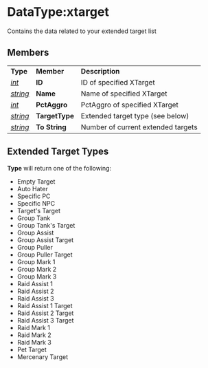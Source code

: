 # DataType:xtarget

Contains the data related to your extended target list

## Members

|  |  |  |
| :--- | :--- | :--- |
| **Type** | **Member** | **Description** |
| [_int_](datatype-int.md) | **ID** | ID of specified XTarget |
| [_string_](datatype-string.md) | **Name** | Name of specified XTarget |
| [_int_](datatype-int.md) | **PctAggro** | PctAggro of specified XTarget |
| [_string_](datatype-string.md) | **TargetType** | Extended target type \(see below\) |
| [_string_](datatype-string.md) | **To String** | Number of current extended targets |

## Extended Target Types

**Type** will return one of the following:

* Empty Target
* Auto Hater
* Specific PC
* Specific NPC
* Target's Target
* Group Tank
* Group Tank's Target
* Group Assist
* Group Assist Target
* Group Puller
* Group Puller Target
* Group Mark 1
* Group Mark 2
* Group Mark 3
* Raid Assist 1
* Raid Assist 2
* Raid Assist 3
* Raid Assist 1 Target
* Raid Assist 2 Target
* Raid Assist 3 Target
* Raid Mark 1
* Raid Mark 2
* Raid Mark 3
* Pet Target
* Mercenary Target

